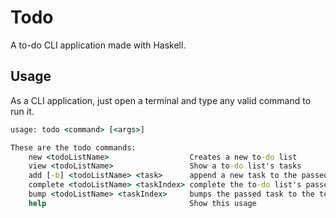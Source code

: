 # Todo

A to-do CLI application made with Haskell.

## Usage

As a CLI application, just open a terminal and type any valid command to run it.

``` cmd
usage: todo <command> [<args>]

These are the todo commands:
    new <todoListName>                  Creates a new to-do list
    view <todoListName>                 Show a to-do list's tasks
    add [-b] <todoListName> <task>      append a new task to the passed to-do list or prepend it if [-b] is setted.
    complete <todoListName> <taskIndex> complete the to-do list's passed task number
    bump <todoListName> <taskIndex>     bumps the passed task to the top of the to-do list
    help                                Show this usage
```
